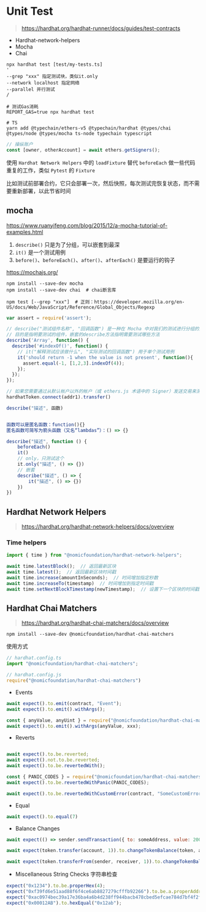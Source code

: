 # Unit Test

> <https://hardhat.org/hardhat-runner/docs/guides/test-contracts>

- Hardhat-network-helpers
- Mocha
- Chai

```shell
npx hardhat test [test/my-tests.ts]
'
--grep "xxx" 指定测试块，类似it.only
--network localhost 指定网络
--parallel 并行测试
/

# 测试Gas消耗
REPORT_GAS=true npx hardhat test

# TS
yarn add @typechain/ethers-v5 @typechain/hardhat @types/chai @types/node @types/mocha ts-node typechain typescript
```

```ts
// 操纵账户
const [owner, otherAccount] = await ethers.getSigners();
```

使用 `Hardhat Network Helpers` 中的 `loadFixture` 替代 `beforeEach` 做一些代码重复的工作，类似 `Pytest` 的 `Fixture`

比如测试前部署合约，它只会部署一次，然后快照，每次测试完恢复状态，而不需要重新部署，以此节省时间

## mocha

<https://www.ruanyifeng.com/blog/2015/12/a-mocha-tutorial-of-examples.html>

1. `describe()` 只是为了分组，可以嵌套到最深
2. `it()` 是一个测试用例
3. `before()`、`beforeEach()`、`after()`、`afterEach()` 是要运行的钩子

<https://mochajs.org/>

```shell
npm install --save-dev mocha
npm install --save-dev chai  # chai断言库

npm test [--grep "xxx"]  # 正则：https://developer.mozilla.org/en-US/docs/Web/JavaScript/Reference/Global_Objects/Regexp
```

```js
var assert = require('assert');

// describe("测试组件名称", "回调函数") 是一种在 Mocha 中对我们的测试进行分组的方法。
// 目的是指明要测试的组件，嵌套的describe方法指明需要测试哪些方法
describe('Array', function() {
  describe('#indexOf()', function() {
    // it("解释测试应该做什么", "实际测试的回调函数") 用于单个测试用例
    it('should return -1 when the value is not present', function(){
      assert.equal(-1, [1,2,3].indexOf(4));
    });
  });
});
```

```js
// 如果您需要通过从默认帐户以外的帐户（或 ethers.js 术语中的 Signer）发送交易来测试您的代码，您可以在 ethers.js 合约对象上使用 connect() 方法将其连接到不同的帐户
hardhatToken.connect(addr1).transfer()

describe("描述", 函数)


函数可以是匿名函数：function(){}
匿名函数可简写为箭头函数（又名“lambdas”）：() => {}

describe("描述", function () {
    beforeEach()
    it()
    // only，只测试这个  
    it.only("描述", () => {})
    // 嵌套
    describe("描述", () => {
        it("描述", () => {})
    })
})
```

## Hardhat Network Helpers

> <https://hardhat.org/hardhat-network-helpers/docs/overview>

### Time helpers

```js
import { time } from "@nomicfoundation/hardhat-network-helpers";

await time.latestBlock();  // 返回最新区块
await time.latest();  // 返回最新区块时间戳
await time.increase(amountInSeconds);  // 时间增加指定秒数
await time.increaseTo(timestamp)  // 时间增加到指定时间戳
await time.setNextBlockTimestamp(newTimestamp);  // 设置下一个区块的时间戳
```

## Hardhat Chai Matchers

> <https://hardhat.org/hardhat-chai-matchers/docs/overview>

`npm install --save-dev @nomicfoundation/hardhat-chai-matchers`

使用方式

```js
// hardhat.config.ts
import "@nomicfoundation/hardhat-chai-matchers";

// hardhat.config.js
require("@nomicfoundation/hardhat-chai-matchers")
```

- Events

```js
await expect().to.emit(contract, "Event");
await expect().to.emit().withArgs();

const { anyValue, anyUint } = require("@nomicfoundation/hardhat-chai-matchers/withArgs");
await expect().to.emit().withArgs(anyValue, xxx);
```

- Reverts

```js

await expect().to.be.reverted;
await expect().not.to.be.reverted;
await expect().to.be.revertedWith();

const { PANIC_CODES } = require("@nomicfoundation/hardhat-chai-matchers/panic");
await expect().to.be.revertedWithPanic(PANIC_CODES);

await expect().to.be.revertedWithCustomError(contract, "SomeCustomError");
```

- Equal

```js
await expect().to.equal(7)
```

- Balance Changes

```js
await expect(() => sender.sendTransaction({ to: someAddress, value: 200 })).to.changeEtherBalance(sender, "-200")

await expect(token.transfer(account, 1)).to.changeTokenBalance(token, account, 1)

await expect(token.transferFrom(sender, receiver, 1)).to.changeTokenBalances(token, [sender, receiver], [-1, 1]);
```

- Miscellaneous String Checks 字符串检查

```js
expect("0x1234").to.be.properHex(4);
expect("0xf39fd6e51aad88f6f4ce6ab8827279cfffb92266").to.be.a.properAddress;
expect("0xac0974bec39a17e36ba4a6b4d238ff944bacb478cbed5efcae784d7bf4f2ff80").to.be.a.properPrivateKey;
expect("0x00012AB").to.hexEqual("0x12ab");
```
